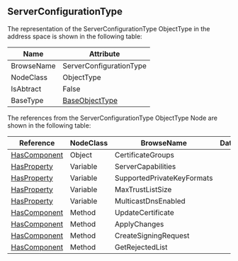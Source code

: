<!-- objecttype -->
## ServerConfigurationType
The representation of the ServerConfigurationType ObjectType in the address space is shown in the following table:  

|Name|Attribute|
|---|---|
|BrowseName|ServerConfigurationType|
|NodeClass|ObjectType|
|IsAbtract|False|
|BaseType|[BaseObjectType](../../../Part5/ObjectTypes/BaseObjectType/readme.md)|

The references from the ServerConfigurationType ObjectType Node are shown in the following table:  

|Reference|NodeClass|BrowseName|DataType|TypeDefinition|ModellingRule|
|---|---|---|---|---|---|
|[HasComponent](../../../Part3/ReferenceTypes/HasComponent/readme.md)|Object|CertificateGroups||[CertificateGroupFolderType](../../Part12/ObjectTypes/CertificateGroupFolderType/readme.md)|[Mandatory](../../Objects/Mandatory/readme.md)|
|[HasProperty](../../../Part3/ReferenceTypes/HasProperty/readme.md)|Variable|ServerCapabilities||[PropertyType](../../Part5/VariableTypes/PropertyType/readme.md)|[Mandatory](../../Objects/Mandatory/readme.md)|
|[HasProperty](../../../Part3/ReferenceTypes/HasProperty/readme.md)|Variable|SupportedPrivateKeyFormats||[PropertyType](../../Part5/VariableTypes/PropertyType/readme.md)|[Mandatory](../../Objects/Mandatory/readme.md)|
|[HasProperty](../../../Part3/ReferenceTypes/HasProperty/readme.md)|Variable|MaxTrustListSize||[PropertyType](../../Part5/VariableTypes/PropertyType/readme.md)|[Mandatory](../../Objects/Mandatory/readme.md)|
|[HasProperty](../../../Part3/ReferenceTypes/HasProperty/readme.md)|Variable|MulticastDnsEnabled||[PropertyType](../../Part5/VariableTypes/PropertyType/readme.md)|[Mandatory](../../Objects/Mandatory/readme.md)|
|[HasComponent](../../../Part3/ReferenceTypes/HasComponent/readme.md)|Method|UpdateCertificate|||[Mandatory](../../Objects/Mandatory/readme.md)|
|[HasComponent](../../../Part3/ReferenceTypes/HasComponent/readme.md)|Method|ApplyChanges|||[Mandatory](../../Objects/Mandatory/readme.md)|
|[HasComponent](../../../Part3/ReferenceTypes/HasComponent/readme.md)|Method|CreateSigningRequest|||[Mandatory](../../Objects/Mandatory/readme.md)|
|[HasComponent](../../../Part3/ReferenceTypes/HasComponent/readme.md)|Method|GetRejectedList|||[Mandatory](../../Objects/Mandatory/readme.md)|


